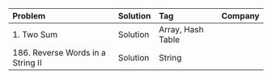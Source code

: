 | Problem| Solution | Tag | Company |
| :---         |   :---      | :--- |     ---: |
|1. Two Sum|Solution|Array, Hash Table | |
|186. Reverse Words in a String II|Solution|String| |
